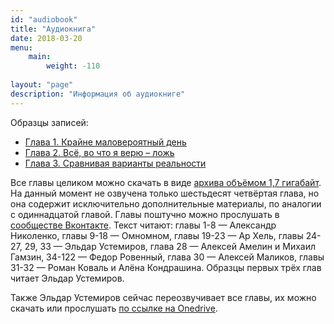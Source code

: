 ```yaml
---
id: "audiobook"
title: "Аудиокнига"
date: 2018-03-20
menu: 
    main:
        weight: -110
        
layout: "page"
description: "Информация об аудиокниге"
---
```


Образцы записей:

-   [Глава 1. Крайне маловероятный день](https://audd.tech/hpmorru_001.mp3)
-   [Глава 2. Всё, во что я верю – ложь](https://audd.tech/hpmorru_002.mp3)
-   [Глава 3. Сравнивая варианты реальности](https://audd.tech/hpmorru_003.mp3)

Все главы целиком можно скачать в виде [архива объёмом 1,7 гигабайт](https://drive.google.com/file/d/14CHY87ZLwQUy8N-h6GOzhBhyEYwtcsWK/view). На данный момент не озвучена только шестьдесят четвёртая глава, но она содержит исключительно дополнительные материалы, по аналогии с одиннадцатой главой. Главы поштучно можно прослушать в [сообществе Вконтакте](https://vk.com/audios-41783644?album_id=52810711). Текст читают: главы 1-8 — Александр Николенко, главы 9-18 — Омномном, главы 19-23 — Ар Хель, главы 24-27, 29, 33 — Эльдар Устемиров, глава 28 — Алексей Амелин и Михаил Гамзин, 34-122 — Федор Ровенный, глава 30 — Алексей Маликов, главы 31-32 — Роман Коваль и Алёна Кондрашина. Образцы первых трёх глав читает Эльдар Устемиров.

Также Эльдар Устемиров сейчас переозвучивает все главы, их можно скачать или прослушать [по ссылке на Onedrive](https://onedrive.live.com/?authkey=%21AEhkM3YTltJdv9s&id=292C110FCCAF34BE%21111&cid=292C110FCCAF34BE).
